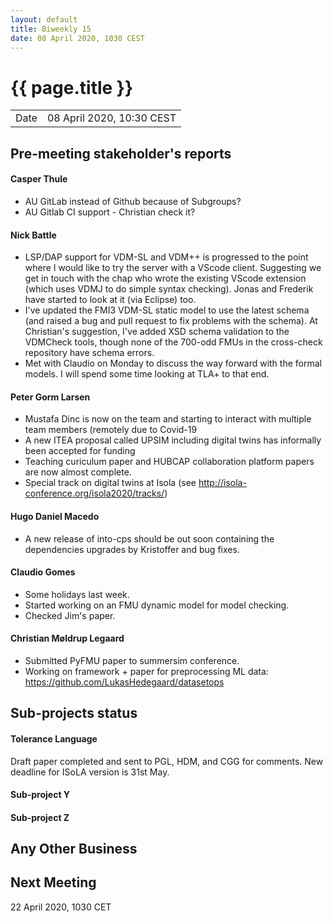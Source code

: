 ```yaml
---
layout: default
title: Biweekly 15
date: 08 April 2020, 1030 CEST
---
```


<script src="https://code.jquery.com/jquery-1.11.1.min.js">
</script>
<script src="/javascripts/edit.js"></script>
<script>setEditButonNm();</script>

# {{ page.title }}

|||
|---|---|
| Date | 08 April 2020, 10:30 CEST |


## Pre-meeting stakeholder's reports

<!-- Please keep in mind that the minutes are publicly available.-->

#### Casper Thule
* AU GitLab instead of Github because of Subgroups?
* AU Gitlab CI support - Christian check it?

#### Nick Battle
* LSP/DAP support for VDM-SL and VDM++ is progressed to the point where I would like to try the server with a VScode client. Suggesting we get in touch with the chap who wrote the existing VScode extension (which uses VDMJ to do simple syntax checking). Jonas and Frederik have started to look at it (via Eclipse) too.
* I've updated the FMI3 VDM-SL static model to use the latest schema (and raised a bug and pull request to fix problems with the schema). At Christian's suggestion, I've added XSD schema validation to the VDMCheck tools, though none of the 700-odd FMUs in the cross-check repository have schema errors.
* Met with Claudio on Monday to discuss the way forward with the formal models. I will spend some time looking at TLA+ to that end.

#### Peter Gorm Larsen
* Mustafa Dinc is now on the team and starting to interact with multiple team members (remotely due to Covid-19
* A new ITEA proposal called UPSIM including digital twins has informally been accepted for funding
* Teaching curiculum paper and HUBCAP collaboration platform papers are now almost complete. 
* Special track on digital twins at Isola (see http://isola-conference.org/isola2020/tracks/)

#### Hugo Daniel Macedo
* A new release of into-cps should be out soon containing the dependencies upgrades by Kristoffer and bug fixes.

#### Claudio Gomes
* Some holidays last week.
* Started working on an FMU dynamic model for model checking.
* Checked Jim's paper.

#### Christian Møldrup Legaard
* Submitted PyFMU paper to summersim conference.
* Working on framework + paper for preprocessing ML data: https://github.com/LukasHedegaard/datasetops

## Sub-projects status


#### Tolerance Language

Draft paper completed and sent to PGL, HDM, and CGG for comments. New deadline for ISoLA version is 31st May.

#### Sub-project Y

#### Sub-project Z

##  Any Other Business

Next Meeting
------------

22 April 2020, 1030 CET


<div id="edit_page_div"></div>
